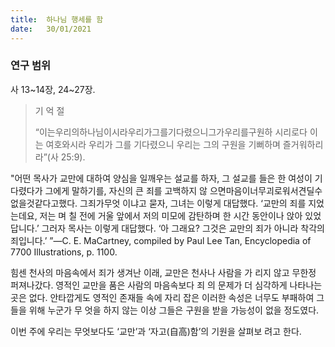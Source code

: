 ```yaml
---
title:  하나님 행세를 함
date:   30/01/2021
---
```


### 연구 범위
사 13~14장, 24~27장.

> <p> 기 억 절 </p>
> “이는우리의하나님이시라우리가그를기다렸으니그가우리를구원하 시리로다 이는 여호와시라 우리가 그를 기다렸으니 우리는 그의 구원을 기뻐하며 즐거워하리라”(사 25:9).

"어떤 목사가 교만에 대하여 양심을 일깨우는 설교를 하자, 그 설교를 들은 한 여성이 기다렸다가 그에게 말하기를, 자신의 큰 죄를 고백하지 않 으면마음이너무괴로워서견딜수없을것같다고했다. 그죄가무엇 이냐고 묻자, 그녀는 이렇게 대답했다. ‘교만의 죄를 지었는데요, 저는 며 칠 전에 거울 앞에서 저의 미모에 감탄하며 한 시간 동안이나 앉아 있었 답니다.’ 그러자 목사는 이렇게 대답했다. ‘아 그래요? 그것은 교만의 죄가 아니라 착각의 죄입니다.’ ”―C. E. MaCartney, compiled by Paul Lee Tan, Encyclopedia of 7700 Illustrations, p. 1100.

힘센 천사의 마음속에서 죄가 생겨난 이래, 교만은 천사나 사람을 가 리지 않고 무한정 퍼져나갔다. 영적인 교만을 품은 사람의 마음속보다 죄 의 문제가 더 심각하게 나타나는 곳은 없다. 안타깝게도 영적인 존재들 속에 자리 잡은 이러한 속성은 너무도 부패하여 그들을 위해 누군가 무 엇을 하지 않는 이상 그들은 구원을 받을 가능성이 없을 정도였다.

이번 주에 우리는 무엇보다도 ‘교만’과 ‘자고(自高)함’의 기원을 살펴보 려고 한다.
